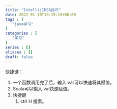 ```yaml
---
title: "IntellijIDEA技巧"
date: 2022-01-10T19:19:19+08:00
tags : [
   "java学习"
]
categories : [
   "学习"
]
series : []
aliases : []
draft: false
---
```


快捷键：
1. 一个函数调用完了后，输入.var可以快速将其赋值。
2. Scala可以输入.val快速赋值。
3. 快捷键
   1. ctrl H 搜索。